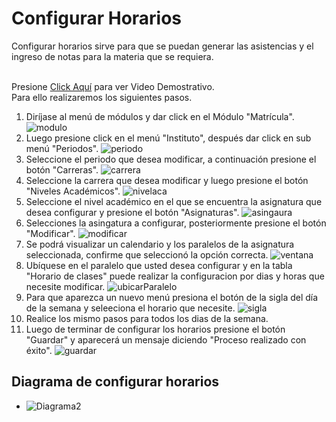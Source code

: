 # **Configurar Horarios**  
Configurar horarios sirve para que se puedan generar las asistencias y el ingreso de notas para la materia que se requiera.  
<br>

Presione [Click Aquí](https://youtu.be/ecvf9x7-6f4) para ver Video Demostrativo.    
Para ello realizaremos los siguientes pasos.

1. Diríjase al menú de módulos y dar click en el Módulo "Matrícula".
![modulo](CH_modulo.gif)
2. Luego presione click en el menú "Instituto", después dar click en sub menú "Periodos".
![periodo](CH_periodo.gif)
3. Seleccione el periodo que desea modificar, a continuación presione el botón "Carreras".
![carrera](CH_carrera.gif)
4. Seleccione la carrera que desea modificar y luego presione el botón "Niveles Académicos".
![nivelaca](CH_nivelaca.gif)
5. Seleccione el nivel académico en el que se encuentra la asignatura que desea configurar y presione el botón "Asignaturas".
![asingaura](CH_asignatura.gif)
6. Selecciones la asingatura a  configurar, posteriormente presione el botón "Modificar".
![modificar](CH_modificar.gif)
7. Se podrá visualizar un calendario y los paralelos de la asignatura seleccionada, confirme que seleccionó la opción correcta.
![ventana](CH_ventana.gif)
8. Ubíquese en el paralelo que usted desea configurar y en la tabla "Horario de clases" puede realizar la configuracion por dias y horas que necesite modificar.
![ubicarParalelo](CH_ubicarParalelo.gif)
9. Para que aparezca un nuevo menú presiona el botón de la sigla del día de la semana y seleeciona el horario que necesite.
![sigla](CH_sigla.gif)
10. Realice los mismo pasos para todos los dias de la semana.
11. Luego de terminar de configurar los horarios presione el botón "Guardar" y aparecerá un mensaje diciendo "Proceso realizado con éxito".
![guardar](CH_guardar.gif)

## **Diagrama de configurar horarios**
* ![Diagrama2](39.CargarHorario-y-Calendario.png)



